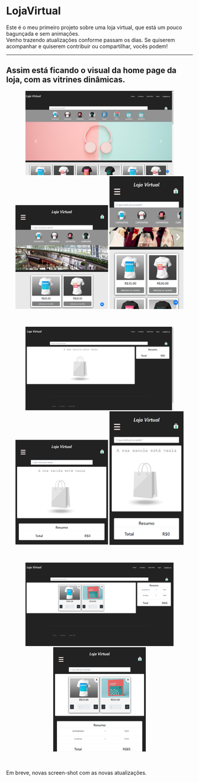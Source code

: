 <h1>LojaVirtual</h1>
<p>Este é o meu primeiro projeto sobre uma loja virtual, que está um pouco bagunçada e sem animações. <br>
Venho trazendo atualizações conforme passam os dias. Se quiserem acompanhar e quiserem contribuir ou compartilhar, vocês podem!</p>

----------------------------------------------------------------------------------------------------------------------------------------------------------------------------------

<h2>Assim está ficando o visual da home page da loja, com as vitrines dinâmicas.</h2>

<p align="center">
  <img src="images/imagesParaReadme/pagina-inicial-lg.png" width="400">
  <img src="images/imagesParaReadme/pagina-inicial-md.png" width="250">
  <img src="images/imagesParaReadme/pagina-inicial-sm.png" width="200">
</p>
<br>
<p align="center">
  <img src="images/imagesParaReadme/pagina-sacola-vazia-lg.png" width="400">
  <img src="images/imagesParaReadme/pagina-sacola-vazia-md.png" width="250">
  <img src="images/imagesParaReadme/pagina-sacola-vazia-sm.png" width="200">
</p>
<br>
<p align="center">
  <img src="images/imagesParaReadme/pagina-sacola-com-itens-lg.png" width="400">
  <img src="images/imagesParaReadme/pagina-sacola-com-itens-md.png" width="250">
</p>
<br>
<p>Em breve, novas screen-shot com as novas atualizações.</p>

